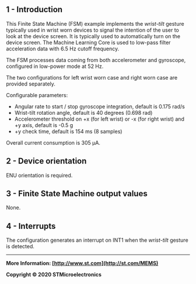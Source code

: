 ## 1 - Introduction

This Finite State Machine (FSM) example implements the *wrist-tilt* gesture typically used in wrist worn devices to signal the intention of the user to look at the device screen. It is typically used to automatically turn on the device screen. The Machine Learning Core is used to low-pass filter acceleration data with 6.5 Hz cutoff frequency.

The FSM processes data coming from both accelerometer and gyroscope, configured in low-power mode at 52 Hz.

The two configurations for left wrist worn case and right worn case are provided separately. 

Configurable parameters:

- Angular rate to start / stop gyroscope integration, default is 0.175 rad/s
- Wrist-tilt rotation angle, default is 40 degrees (0.698 rad)
- Accelerometer threshold on +x (for left wrist) or -x (for right wrist) and +y axis, default is -0.5 g
- +y check time, default is 154 ms (8 samples)

Overall current consumption is 305 µA.


## 2 - Device orientation

ENU orientation is required.


## 3 - Finite State Machine output values

None.


## 4 - Interrupts

The configuration generates an interrupt on INT1 when the *wrist-tilt* gesture is detected.

------

**More Information: [http://www.st.com](http://st.com/MEMS)**

**Copyright © 2020 STMicroelectronics**

